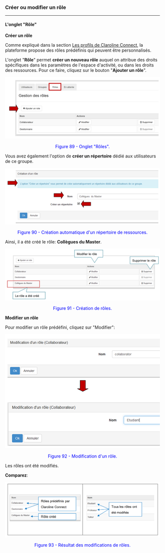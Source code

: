 ### Créer ou modifier un rôle
---

#### L'onglet "Rôle"

**Créer un rôle**

Comme expliqué dans la section [Les profils de Claroline Connect](../workspaces/les_roles_et_les_profils.md), la plateforme propose des rôles prédéfinis qui peuvent être personnalisés.

L'onglet "**Rôle**" permet **créer un nouveau rôle** auquel on attribue des droits spécifiques dans les paramètres de l'espace d'activité, ou dans les droits des ressources.
Pour ce faire, cliquez sur le bouton "**Ajouter un rôle**".

![](images/fig89.png)

<p style="text-align: center; color: blue">Figure 89 - Onglet "Rôles".</p>

Vous avez également l'option de **créer un répertoire** dédié aux utilisateurs de ce groupe.

![](images/fig90.png)

<p style="text-align: center; color: blue">Figure 90 - Création automatique d'un répertoire de ressources.</p>

Ainsi, il a été créé le rôle: **Collègues du Master**.

![](images/fig91.png)

<p style="text-align: center; color: blue">Figure 91 - Création de rôles.</p>

**Modifier un rôle**

Pour modifier un rôle prédéfini, cliquez sur "Modifier":

![](images/fig92.png)

<p style="text-align: center; color: blue">Figure 92 - Modification d'un rôle.</p>

Les rôles ont été modifiés.

**Comparez**:

![](images/fig93.png)

<p style="text-align: center; color: blue">Figure 93 - Résultat des modifications de rôles.</p>

